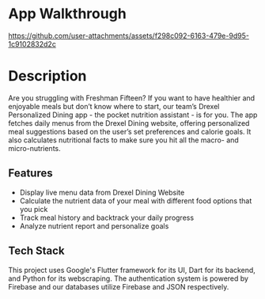# App Walkthrough


https://github.com/user-attachments/assets/f298c092-6163-479e-9d95-1c9102832d2c



# Description

Are you struggling with Freshman Fifteen? If you want to have healthier and enjoyable meals but don’t know where to start, our team’s Drexel Personalized Dining app - the pocket nutrition assistant - is for you. The app fetches daily menus from the Drexel Dining website, offering personalized meal suggestions based on the user’s set preferences and calorie goals. It also calculates nutritional facts to make sure you hit all the macro- and micro-nutrients. 

## Features

- Display live menu data from Drexel Dining Website
- Calculate the nutrient data of your meal with different food options that you pick  
- Track meal history and backtrack your daily progress 
- Analyze nutrient report and personalize goals

## Tech Stack

This project uses Google's Flutter framework for its UI, Dart for its backend, and Python for its webscraping. The authentication system is powered by Firebase and our databases utilize Firebase and JSON respectively.
